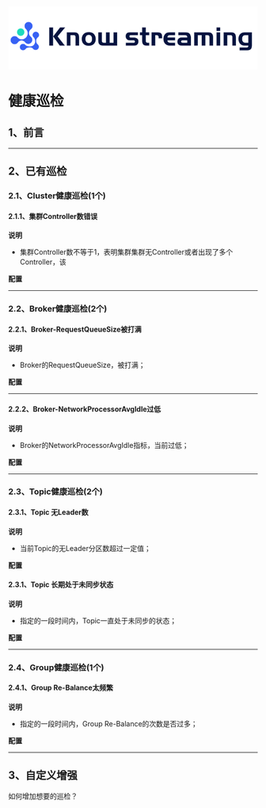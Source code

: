
![Logo](../assets/KnowStreamingLogo.png)




# 健康巡检

## 1、前言



---

## 2、已有巡检

### 2.1、Cluster健康巡检(1个)

#### 2.1.1、集群Controller数错误

**说明**

- 集群Controller数不等于1，表明集群集群无Controller或者出现了多个Controller，该


**配置**

---

### 2.2、Broker健康巡检(2个)

#### 2.2.1、Broker-RequestQueueSize被打满

**说明**

- Broker的RequestQueueSize，被打满；


**配置**

---


#### 2.2.2、Broker-NetworkProcessorAvgIdle过低

**说明**

- Broker的NetworkProcessorAvgIdle指标，当前过低；


**配置**

---

### 2.3、Topic健康巡检(2个)


#### 2.3.1、Topic 无Leader数

**说明**

- 当前Topic的无Leader分区数超过一定值；


**配置**


#### 2.3.1、Topic 长期处于未同步状态

**说明**

- 指定的一段时间内，Topic一直处于未同步的状态；


**配置**

---

### 2.4、Group健康巡检(1个)


#### 2.4.1、Group Re-Balance太频繁

**说明**

- 指定的一段时间内，Group Re-Balance的次数是否过多；


**配置**



---

## 3、自定义增强

如何增加想要的巡检？

